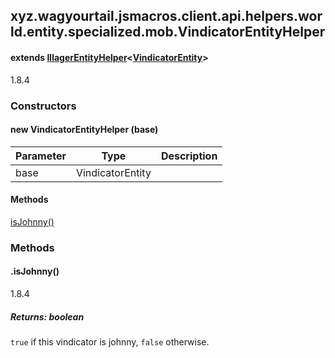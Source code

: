 

xyz.wagyourtail.jsmacros.client.api.helpers.world.entity.specialized.mob.VindicatorEntityHelper
-----------------------------------------------------------------------------------------------

#### extends [IllagerEntityHelper](1.9.2/xyz/wagyourtail/jsmacros/client/api/helpers/world/entity/specialized/mob/IllagerEntityHelper.html)<[VindicatorEntity](https://wagyourtail.xyz/Projects/MinecraftMappingViewer/App?mapping=INTERMEDIARY,YARN&version=1.20.5&search=net/minecraft/entity/mob/VindicatorEntity)>

1.8.4

### Constructors

#### new VindicatorEntityHelper (base)

| Parameter | Type | Description |
|---|---|---|
| base | VindicatorEntity |  |



#### Methods

[isJohnny()](#isJohnny-)



### Methods

#### .isJohnny()

1.8.4


##### Returns: boolean

`true` if this vindicator is johnny, `false` otherwise.




